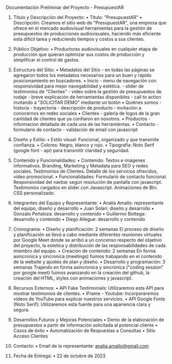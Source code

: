 Documentación Preliminar del Proyecto - PresupuestAR 

1. Título y Descripción del Proyecto: 
    • Título: "PresupuestAR" 
    • Descripción: Creamos el sitio web de "PresupuestAR", una empresa que ofrece en el mercado audiovisual herramientas para la gestión de presupuestos de producciones audiovisuales, haciendo más eficiente esta difícil tarea y reduciendo tiempos y costos a sus clientes. 

2. Público Objetivo: 
    • Productoras audiovisuales en cualquier etapa de producción que quieran optimizar sus costos de producción y simplificar el control de gastos.

3. Estructura del Sitio:
    • Metadatos del Sitio
            - en todas las páginas se agregaron todos los metadatos necesarios para un buen y rápido posicionamiento en buscadores.
    • Inicio
            - menu de navegación con responsividad para mejor navegabilidad y estética.
            - slider de testimonios de "Clientes"
            - video sobre la gestión de presupuestos de rodaje
            - breve explicación de herramientas disponibles
            - call to action invitando a "SOLICITAR DEMO" mediante un botón
    • Quiénes somos
            - historia
            - trayectoria
            - descripción de producto
            - invitación a conocernos en redes sociales
    • Clientes
            - galería de logos de la gran cantidad de clientes que ya confiaron en nosotros.
    • Productos
            - informacion detallada de cada una de las herramientas.
    • Contacto
            - formulario de contacto
            - validación de email con javascript

4. Diseño y Estilo: 
    • Estilo visual: Funcional, organizado y que transmite confianza. 
    • Colores: Negro, blanco y rojo. 
    • Tipografía: Noto Serif (google font - api) para transmitir claridad y seguridad. 
5. Contenido y Funcionalidades: 
    • Contenido: Textos e imágenes informativos. Branding, Marketing y Metadata para SEO y redes sociales. Testimonios de Clientes. Detalle de los servicios ofrecidos, video promocional. 
    • Funcionalidades: Formulario de contacto funcional. Responsividad del navbar según resolución de pantalla con javascript. Testimonios cargados en slider con Javascript. Animaciones de Btn. CSS personalizado.

6. Integrantes del Equipo y Representante: 
    • Analía Amallo: representante del equipo, diseño y desarrollo
    • Juan Solari: diseño y desarrollo
    • Gonzalo Peñaloza: desarrollo y contenido
    • Guillermo Bottega: desarrollo y contenido
    • Diego Allegue: desarrollo y contenido 

7. Cronograma: 
    • Diseño y planificación: 2 semanas
        El proceso de diseño y planificación se llevó a cabo mediante diferentes reuniones virtuales por Google Meet donde se arribó a un concenso respecto del objetivo del proyecto, la estetica y distribución de las responsabilidades de cada miembro del equipo.
    • Creación de contenido: 2 semanas
        En forma asincronica y sincronica (meetings) fuimos trabajando en el contenido de la website y ajustes de plan y diseño.
    • Desarrollo y programación: 3 semanas
        Trajando en forma asincronica y sincrónica ("coding session" por google meet) fuimos avanzando en la creación del github, la creación del HTML, styles con animaciones y javascript.

8. Recursos Externos: 
    • API Fake Testimonials: Utilizaremos esta API para mostrar testimonios de clientes.
    • iFrame - Youtube: Incorporaremos videos de YouTube para explicar nuestros servicios.
    • API Google Fonts (Noto Serif): Utilizaremos esta fuente para una apariencia clara y segura.

9. Desarrollos Futuros y Mejoras Potenciales 
    • Demo de la elaboración de presupuestos a partir de información solicitada al potencial cliente
    • Casos de éxito
    • Automatización de Respuestas a Consultas
    • Sitio Acceso Clientes

10. Contacto: 
    • Email de la representante: analia.amallo@gmail.com 

11. Fecha de Entrega: 
    • 22 de octubre de 2023 
